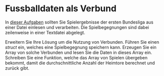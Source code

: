 # Fussballdaten als Verbund

In [dieser Aufgaben](https://github.com/LosWochos76/GrundlagenDerProgrammierungInC/blob/main/12%20-%20Str%C3%B6me%20und%20Dateien/01.md)
sollten Sie Spielergebnisse der ersten Bundesliga aus einer Datei einlesen und verarbeiten.
Die Spielbegegnungen sind dabei zeilenweise in einer Textdatei abgelegt.

Erweitern Sie Ihre Lösung um die Nutzung von Verbunden. Führen Sie einen *struct* ein, welches eine Spielbegegnung speichern kann.
Erzeugen Sie ein Array von solche Verbunden und lesen Sie die Daten in dieses Array ein.
Schreiben Sie eine Funktion, welche das Array von Spielen übergeben bekommt, damit die durchschnittliche Anzahl der Heimtore berechnet und zurück gibt.

